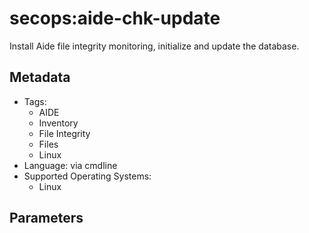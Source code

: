 <!-- region Generated -->
# secops:aide-chk-update

Install Aide file integrity monitoring, initialize and update the database.

## Metadata

- Tags:
  - AIDE
  - Inventory
  - File Integrity
  - Files
  - Linux
- Language: via cmdline
- Supported Operating Systems:
  - Linux

## Parameters


<!-- endregion -->
